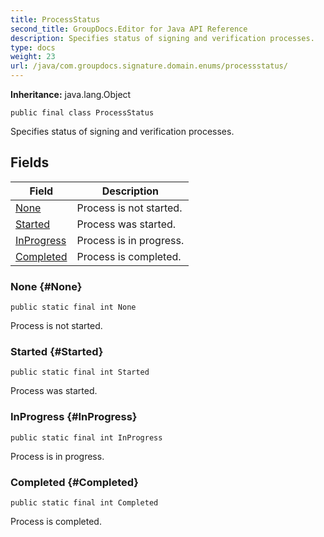```yaml
---
title: ProcessStatus
second_title: GroupDocs.Editor for Java API Reference
description: Specifies status of signing and verification processes.
type: docs
weight: 23
url: /java/com.groupdocs.signature.domain.enums/processstatus/
---
```

**Inheritance:**
java.lang.Object
```
public final class ProcessStatus
```

Specifies status of signing and verification processes.
## Fields

| Field | Description |
| --- | --- |
| [None](#None) | Process is not started. |
| [Started](#Started) | Process was started. |
| [InProgress](#InProgress) | Process is in progress. |
| [Completed](#Completed) | Process is completed. |
### None {#None}
```
public static final int None
```


Process is not started.

### Started {#Started}
```
public static final int Started
```


Process was started.

### InProgress {#InProgress}
```
public static final int InProgress
```


Process is in progress.

### Completed {#Completed}
```
public static final int Completed
```


Process is completed.

